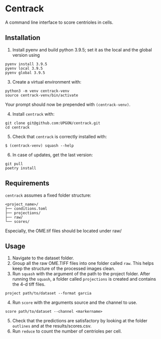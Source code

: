 # Centrack

A command line interface to score centrioles in cells.

## Installation

1. Install pyenv and build python 3.9.5; set it as the local and the global version using
```shell
pyenv install 3.9.5
pyenv local 3.9.5
pyenv global 3.9.5
```

3. Create a virtual environment with:
```shell
python3 -m venv centrack-venv
source centrack-venv/bin/activate
```
Your prompt should now be prepended with `(centrack-venv)`.

4. Install `centrack` with:
```shell
git clone git@github.com:UPGON/centrack.git
cd centrack
```

5. Check that `centrack` is correctly installed with:

```shell
$ (centrack-venv) squash --help
```

6. In case of updates, get the last version:
```shell
git pull
poetry install

```

## Requirements
`centrack` assumes a fixed folder structure:

```text
<project_name>/
├── conditions.toml
├── projections/
├── raw/
└── scores/
```
Especially, the OME.tif files should be located under raw/


## Usage

1. Navigate to the dataset folder.
2. Group all the raw OME.TIFF files into one folder called `raw`. This helps keep the structure of the processed images clean.
3. Run `squash` with the argument of the path to the project folder. After running the `squash`, a folder called `projections` is created and contains the 4-d tiff files.
```shell
project path/to/dataset --format garcia
```
4. Run `score` with the arguments source and the channel to use.
```shell
score path/to/dataset --channel <markername>
```
5. Check that the predictions are satisfactory by looking at the folder `outlines` and at the results/scores.csv.
6. Run `reduce` to count the number of centrioles per cell. 
